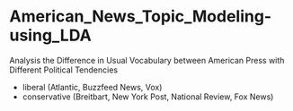 # American_News_Topic_Modeling-using_LDA

 Analysis the Difference in Usual Vocabulary between American Press with Different Political Tendencies
- liberal (Atlantic, Buzzfeed News, Vox)
- conservative (Breitbart, New York Post, National Review, Fox News)
